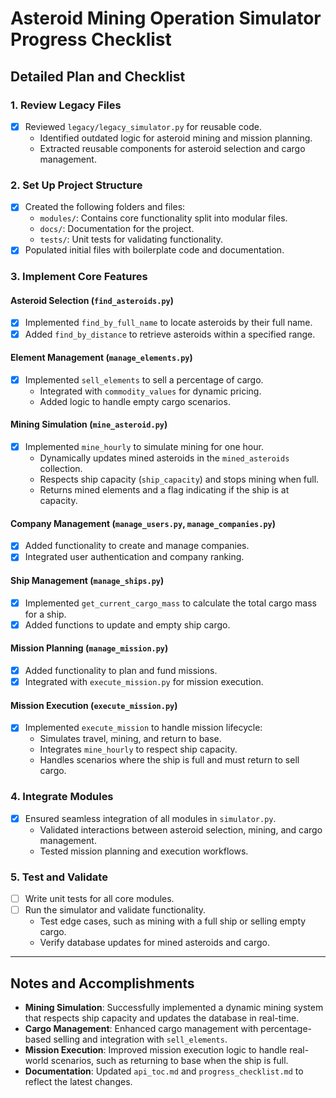 # Asteroid Mining Operation Simulator Progress Checklist

## Detailed Plan and Checklist

### 1. Review Legacy Files
- [x] Reviewed `legacy/legacy_simulator.py` for reusable code.
  - Identified outdated logic for asteroid mining and mission planning.
  - Extracted reusable components for asteroid selection and cargo management.

### 2. Set Up Project Structure
- [x] Created the following folders and files:
  - `modules/`: Contains core functionality split into modular files.
  - `docs/`: Documentation for the project.
  - `tests/`: Unit tests for validating functionality.
- [x] Populated initial files with boilerplate code and documentation.

### 3. Implement Core Features
#### Asteroid Selection (`find_asteroids.py`)
- [x] Implemented `find_by_full_name` to locate asteroids by their full name.
- [x] Added `find_by_distance` to retrieve asteroids within a specified range.

#### Element Management (`manage_elements.py`)
- [x] Implemented `sell_elements` to sell a percentage of cargo.
  - Integrated with `commodity_values` for dynamic pricing.
  - Added logic to handle empty cargo scenarios.

#### Mining Simulation (`mine_asteroid.py`)
- [x] Implemented `mine_hourly` to simulate mining for one hour.
  - Dynamically updates mined asteroids in the `mined_asteroids` collection.
  - Respects ship capacity (`ship_capacity`) and stops mining when full.
  - Returns mined elements and a flag indicating if the ship is at capacity.

#### Company Management (`manage_users.py`, `manage_companies.py`)
- [x] Added functionality to create and manage companies.
- [x] Integrated user authentication and company ranking.

#### Ship Management (`manage_ships.py`)
- [x] Implemented `get_current_cargo_mass` to calculate the total cargo mass for a ship.
- [x] Added functions to update and empty ship cargo.

#### Mission Planning (`manage_mission.py`)
- [x] Added functionality to plan and fund missions.
- [x] Integrated with `execute_mission.py` for mission execution.

#### Mission Execution (`execute_mission.py`)
- [x] Implemented `execute_mission` to handle mission lifecycle:
  - Simulates travel, mining, and return to base.
  - Integrates `mine_hourly` to respect ship capacity.
  - Handles scenarios where the ship is full and must return to sell cargo.

### 4. Integrate Modules
- [x] Ensured seamless integration of all modules in `simulator.py`.
  - Validated interactions between asteroid selection, mining, and cargo management.
  - Tested mission planning and execution workflows.

### 5. Test and Validate
- [ ] Write unit tests for all core modules.
- [ ] Run the simulator and validate functionality.
  - Test edge cases, such as mining with a full ship or selling empty cargo.
  - Verify database updates for mined asteroids and cargo.

---

## Notes and Accomplishments
- **Mining Simulation**: Successfully implemented a dynamic mining system that respects ship capacity and updates the database in real-time.
- **Cargo Management**: Enhanced cargo management with percentage-based selling and integration with `sell_elements`.
- **Mission Execution**: Improved mission execution logic to handle real-world scenarios, such as returning to base when the ship is full.
- **Documentation**: Updated `api_toc.md` and `progress_checklist.md` to reflect the latest changes.